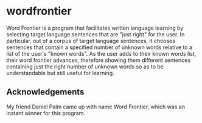 # wordfrontier

Word Frontier is a program that facilitates written language learning by selecting target language sentences that
are "just right" for the user.  In particular, out of a corpus of target language sentences, it chooses sentences
that contain a specified number of unknown words relative to a list of the user's "known words".  As the user adds
to their known words list, their word frontier advances, therefore showing them different sentences containing just
the right number of unknown words so as to be understandable but still useful for learning.

## Acknowledgements

My friend Daniel Palm came up with name Word Frontier, which was an instant winner for this program.
